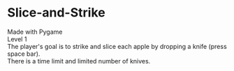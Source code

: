 # Slice-and-Strike
Made with Pygame<br>
Level 1<br>
The player's goal is to strike and slice each apple by dropping a knife (press space bar).<br>
There is a time limit and limited number of knives.<br>
